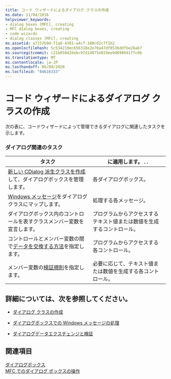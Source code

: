```yaml
---
title: コード ウィザードによるダイアログ クラスの作成
ms.date: 11/04/2016
helpviewer_keywords:
- dialog boxes [MFC], creating
- MFC dialog boxes, creating
- code wizards
- dialog classes [MFC], creating
ms.assetid: a7157b9d-f1a8-4381-a4cf-180cd2c7f1b2
ms.openlocfilehash: 5c534219ec656318e2e70a47df8536ddfbe26ab7
ms.sourcegitcommit: c21b05042debc97d14875e019ee9d698691ffc0b
ms.translationtype: MT
ms.contentlocale: ja-JP
ms.lasthandoff: 06/09/2020
ms.locfileid: "84616333"
---
```

# <a name="creating-a-dialog-class-with-code-wizards"></a>コード ウィザードによるダイアログ クラスの作成

次の表に、コードウィザードによって管理できるダイアログに関連したタスクを示します。

### <a name="dialog-related-tasks"></a>ダイアログ関連のタスク

|タスク|に適用します。 . .|
|----------|--------------------|
|[新しい CDialog 派生クラスを作成](creating-your-dialog-class.md)して、ダイアログボックスを管理します。|各ダイアログボックス。|
|[Windows メッセージ](handling-windows-messages-in-your-dialog-box.md)をダイアログクラスにマップします。|処理する各メッセージ。|
|ダイアログボックス内のコントロールを表すクラスメンバー変数を宣言します。|プログラムからアクセスするテキスト値または数値を生成するコントロール。|
|コントロールとメンバー変数の間で[データを交換する方法](dialog-data-exchange-and-validation.md)を指定します。|プログラムからアクセスする各コントロール。|
|メンバー変数の[検証規則](dialog-data-exchange-and-validation.md)を指定します。|必要に応じて、テキスト値または数値を生成する各コントロール。|

## <a name="what-do-you-want-to-know-more-about"></a>詳細については、次を参照してください。

- [ダイアログ クラスの作成](creating-your-dialog-class.md)

- [ダイアログボックスでの Windows メッセージの処理](handling-windows-messages-in-your-dialog-box.md)

- [ダイアログデータエクスチェンジと検証](dialog-data-exchange-and-validation.md)

## <a name="see-also"></a>関連項目

[ダイアログボックス](dialog-boxes.md)<br/>
[MFC でのダイアログ ボックスの操作](life-cycle-of-a-dialog-box.md)
